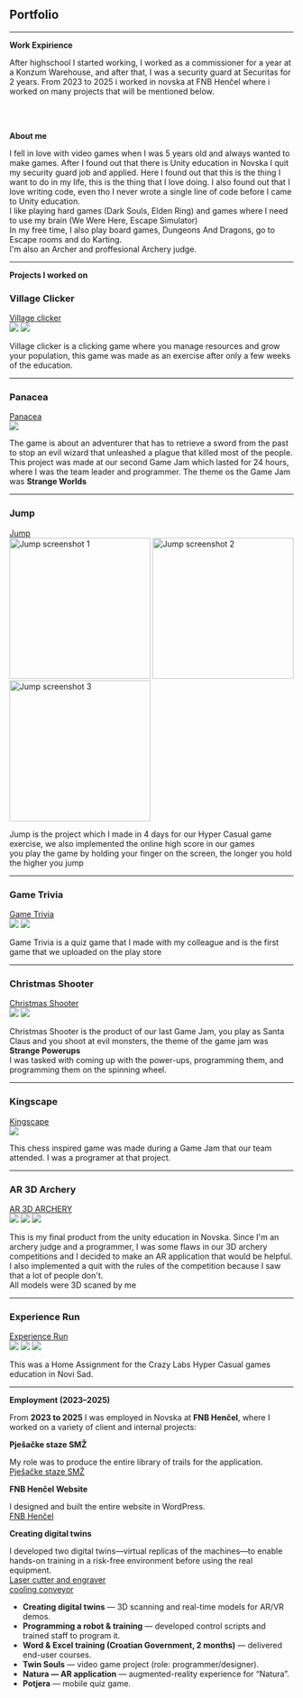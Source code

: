 ## Portfolio
---

<b>Work Expirience </b>
<p>After highschool I started working, I worked as a commissioner for a year at a Konzum Warehouse, and after that, I was a security guard at Securitas for 2 years. From 2023 to 2025 i worked in novska at FNB Henčel where i worked on many projects that will be mentioned below. </p>

<br><br>

<b>About me</b> 
<p> I fell in love with video games when I was 5 years old and always wanted to make games. After I found out that there is Unity education in Novska I quit my security guard job and applied. Here I found out that this is the thing I want to do in my life, this is the thing that I love doing. I also found out that I love writing code, even tho I never wrote a single line of code before I came to Unity education. <br>
I like playing hard games (Dark Souls, Elden Ring) and games where I need to use my brain (We Were Here, Escape Simulator) <br>
In my free time, I also play board games, Dungeons And Dragons, go to Escape rooms and do Karting.<br>
I'm also an Archer and proffesional Archery judge.  
   </p>

---
<b>Projects I worked on </b>

### Village Clicker

<a href="https://nonygl.itch.io/village-clicker" target="_blank" rel="noopener noreferrer">Village clicker</a> <br>
<img src="images/Village Clicker.png?raw=true"/>
<img src="images/Village Clicker 2.png?raw=true"/>

<p>Village clicker is a clicking game where you manage resources and grow your population, this game was made as an exercise after only a few weeks of the education. </p>

---
### Panacea

<a href="https://nonygl.itch.io/panacea" target="_blank" rel="noopener noreferrer">Panacea</a> <br>
<img src="images/Panacea.png?raw=true"/>

<p> The game is about an adventurer that has to retrieve a sword from the past to stop an evil wizard that unleashed a plague that killed most of the people. <br> 
   This project was made at our second Game Jam which lasted for 24 hours, where I was the team leader and programmer. The theme os the Game Jam was <b>Strange Worlds</b> </p>

---

### Jump

<a href="https://nonygl.itch.io/jump" target="_blank" rel="noopener noreferrer">Jump</a> <br>
<img src="images/Jump1.png?raw=true" alt="Jump screenshot 1" width="250" loading="lazy">
<img src="images/Jump2.png?raw=true" alt="Jump screenshot 2" width="250" loading="lazy">
<img src="images/Jump3.png?raw=true" alt="Jump screenshot 3" width="250" loading="lazy">

<p>Jump is the project which I made in 4 days for our Hyper Casual game exercise, we also implemented the online high score in our games <br>
  you play the game by holding your finger on the screen, the longer you hold the higher you jump</p>

---
### Game Trivia

<a href="https://play.google.com/store/apps/details?id=com.GamePinataStudios.GamingTrivia" target="_blank" rel="noopener noreferrer">Game Trivia</a> <br>
<img src="images/GameTrivia1.png?raw=true"/>
<img src="images/GameTrivia3.png?raw=true"/>

<p> Game Trivia is a quiz game that I made with my colleague and is the first game that we uploaded on the play store </p>


---
### Christmas Shooter
<a href="https://irpea.itch.io/christmas-shooter" target="_blank" rel="noopener noreferrer">Christmas Shooter</a> <br>
<img src="images/Christmas1.png?raw=true"/>
<img src="images/Christmas2.png?raw=true"/>

<p> Christmas Shooter is the product of our last Game Jam, you play as Santa Claus and you shoot at evil monsters, the theme of the game jam was <b>Strange Powerups</b> <br> I was tasked with coming up with the power-ups, programming them, and programming them on the spinning wheel. </p>

---

### Kingscape
<a href="https://pai-group.itch.io/kingscape" target="_blank" rel="noopener noreferrer">Kingscape</a> <br>
<img src="images/ayPLgk.png?raw=true"/>

<p> This chess inspired game was made during a Game Jam that our team attended. I was a programer at that project. </p>

---

### AR 3D Archery

<a href="https://nonygl.itch.io/ar-3d-archery" target="_blank" rel="noopener noreferrer">AR 3D ARCHERY</a> <br>
<img src="images/z1.png?raw=true"/>
<img src="images/z2.png?raw=true"/>
<img src="images/z3.png?raw=true"/>

<p> This is my final product from the unity education in Novska. Since I'm an archery judge and a programmer, I was some flaws in our 3D archery competitions and I decided to make an AR application that would be helpful. I also implemented a quit with the rules of the competition because I saw that a lot of people don't.
<br> All models were 3D scaned by me</p>

---

### Experience Run

<a href="https://nonygl.itch.io/experience-run" target="_blank" rel="noopener noreferrer">Experience Run</a> <br>
<img src="images/XPRun.png?raw=true"/>
<img src="images/XPRun2.png?raw=true"/>
<img src="images/XPRun3.png?raw=true"/>

<p> This was a Home Assignment for the Crazy Labs Hyper Casual games education in Novi Sad. </p>

---


<b>Employment (2023–2025)</b>
<p>
  From <b>2023 to 2025</b> I was employed in Novska at <b>FNB Henčel</b>, where I worked on a variety of client and internal projects:
</p>

<p><b> Pješačke staze SMŽ</b> </p>

My role was to produce the entire library of trails for the application.<br>
<a href="https://play.google.com/store/apps/details?id=com.SMZ.PjesackeStazeSMZ" target="_blank" rel="noopener noreferrer">Pješačke staze SMŽ</a>

<p><b>FNB Henčel Website</b></p>
I designed and built the entire website in WordPress.<br>
<a href="https://fnbhencel.hr/" target="_blank" rel="noopener noreferrer">FNB Henčel</a>

<p><b>Creating digital twins</b></p>
I developed two digital twins—virtual replicas of the machines—to enable hands-on training in a risk-free environment before using the real equipment.
<br><a href="https://www.youtube.com/watch?v=3BNk323-cJQ&amp;ab_channel=FNBHEN%C4%8CEL" target="_blank" rel="noopener noreferrer">Laser cutter and engraver</a>
<br><a href="https://www.youtube.com/watch?v=8W4uGpV-Y4Y&amp;ab_channel=FNBHEN%C4%8CEL" target="_blank" rel="noopener noreferrer">cooling conveyor</a>


<ul>

 
  <li><b>Creating digital twins</b> — 3D scanning and real-time models for AR/VR demos.</li>
  <li><b>Programming a robot & training</b> — developed control scripts and trained staff to program it.</li>
  <li><b>Word & Excel training (Croatian Government, 2 months)</b> — delivered end-user courses.</li>
  <li><b>Twin Souls</b> — video game project (role: programmer/designer).</li>
  <li><b>Natura — AR application</b> — augmented-reality experience for “Natura”.</li>
  <li><b>Potjera</b> — mobile quiz game.</li>
</ul>
